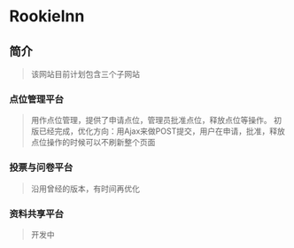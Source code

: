# RookieInn

## 简介

> 该网站目前计划包含三个子网站

### 点位管理平台

> 用作点位管理，提供了申请点位，管理员批准点位，释放点位等操作。
初版已经完成，优化方向：用Ajax来做POST提交，用户在申请，批准，释放点位操作的时候可以不刷新整个页面

### 投票与问卷平台
> 沿用曾经的版本，有时间再优化

### 资料共享平台
> 开发中